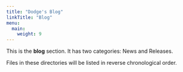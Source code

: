 ```yaml
---
title: "Dodge's Blog"
linkTitle: "Blog"
menu:
  main:
    weight: 9
---
```


This is the **blog** section. It has two categories: News and Releases.

Files in these directories will be listed in reverse chronological order.
